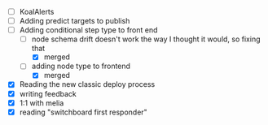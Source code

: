 * [ ] KoalAlerts
* [ ] Adding predict targets to publish
* [ ] Adding conditional step type to front end
  * [ ] node schema drift doesn't work the way I thought it would, so fixing that
    * [x] merged
  * [ ] adding node type to frontend
    * [x] merged
* [x] Reading the new classic deploy process
* [x] writing feedback
* [x] 1:1 with melia
* [x] reading "switchboard first responder"
